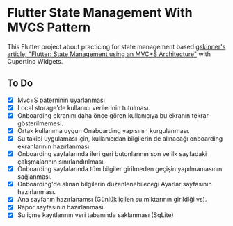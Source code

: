 # Flutter State Management With MVCS Pattern

This Flutter project about practicing for state management based [gskinner's article; "Flutter: State Management using an MVC+S Architecture"](https://blog.gskinner.com/archives/2020/09/flutter-state-management-with-mvcs.html) with Cupertino Widgets.

## To Do

- [x] Mvc+S paterninin uyarlanması
- [x] Local storage'de kullanıcı verilerinin tutulması.
- [x] Onboarding ekranını daha önce gören kullanıcıya bu ekranın tekrar gösterilmemesi.
- [x] Ortak kullanıma uygun Onaboarding yapısının kurgulanması.
- [x] Su takibi uygulaması için, kullanıcıdan bilgilerin de alınacağı onboarding ekranlarının hazırlanması.
- [x] Onboarding sayfalarında ileri geri butonlarının son ve ilk sayfadaki çalışmalarının sınırlandırılması.
- [x] Onboarding sayfalarında tüm bilgiler girilmeden geçişin yapılmamasının sağlanması.
- [x] Onboarding'de alınan bilgilerin düzenlenebileceği Ayarlar sayfasının hazırlanması.
- [x] Ana sayfanın hazırlanamsı (Günlük içilen su miktarının girildiği vs).
- [x] Rapor sayfasının hazırlanması.
- [x] Su içme kayıtlarının veri tabanında saklanması (SqLite)
